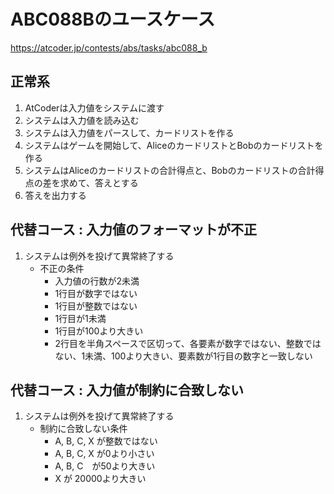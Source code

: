 # ABC088Bのユースケース

https://atcoder.jp/contests/abs/tasks/abc088_b

## 正常系

1. AtCoderは入力値をシステムに渡す
1. システムは入力値を読み込む
1. システムは入力値をパースして、カードリストを作る
1. システムはゲームを開始して、AliceのカードリストとBobのカードリストを作る
1. システムはAliceのカードリストの合計得点と、Bobのカードリストの合計得点の差を求めて、答えとする
1. 答えを出力する

## 代替コース : 入力値のフォーマットが不正
1. システムは例外を投げて異常終了する
    * 不正の条件
        * 入力値の行数が2未満
        * 1行目が数字ではない
        * 1行目が整数ではない
        * 1行目が1未満
        * 1行目が100より大きい
        * 2行目を半角スペースで区切って、各要素が数字ではない、整数ではない、1未満、100より大きい、要素数が1行目の数字と一致しない

## 代替コース : 入力値が制約に合致しない
1. システムは例外を投げて異常終了する
    * 制約に合致しない条件
        * A, B, C, X が整数ではない
        * A, B, C, X が0より小さい
        * A, B, C　が50より大きい
        * X が 20000より大きい